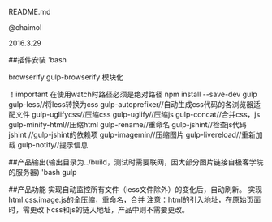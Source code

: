 README.md

@chaimol

2016.3.29

##插件安装
'bash

browserify gulp-browserify  模块化

！important  在使用watch时路径必须是绝对路径
 npm install --save-dev
    gulp
    gulp-less//将less转换为css
    gulp-autoprefixer//自动生成css代码的各浏览器适配文件
    gulp-uglifycss//压缩css
    gulp-uglify//压缩js
    gulp-concat//合并css，js
    gulp-minify-html//压缩html
    gulp-rename//重命名
    gulp-jshint//检查js代码
    jshint //gulp-jshint的依赖项
    gulp-imagemin//压缩图片
    gulp-livereload//重新加载 
	gulp-notify//提示信息

##产品输出(输出目录为../build，测试时需要联网，因大部分图片链接自极客学院的服务器)
'bash
gulp

##产品功能
实现自动监控所有文件（less文件除外）的变化后，自动刷新。
实现html.css.image.js的全压缩，重命名，合并
注意：html的引入地址，在原始页面时，需更改下css和js的链入地址，产品中则不需要更改。
